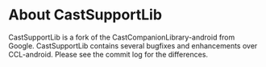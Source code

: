 # About CastSupportLib
CastSupportLib is a fork of the CastCompanionLibrary-android from Google. CastSupportLib contains several bugfixes and enhancements over CCL-android. Please see the commit log for the differences.
